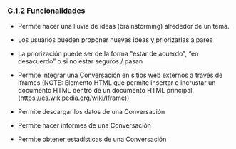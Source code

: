 ### G.1.2 Funcionalidades 

* Permite hacer una lluvia de ideas (brainstorming) alrededor de un tema. 

* Los usuarios pueden proponer nuevas ideas y priorizarlas a pares

* La priorización puede ser de la forma "estar de acuerdo", “en desacuerdo” o si no estar seguros / pasan

* Permite integrar una Conversación en sitios web externos a través de iframes (NOTE:  Elemento HTML que permite insertar o incrustar un documento HTML dentro de un documento HTML principal. (https://es.wikipedia.org/wiki/Iframe))

* Permite descargar los datos de una Conversación

* Permite hacer informes de una Conversación 

* Permite obtener estadísticas de una Conversación


